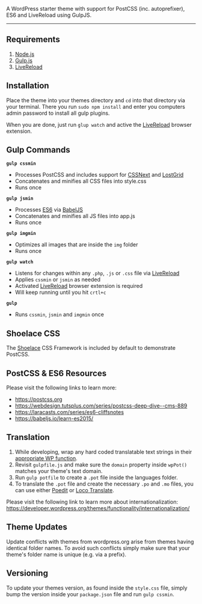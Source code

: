 
A WordPress starter theme with support for PostCSS (inc. autoprefixer), ES6 and LiveReload using GulpJS.

---

## Requirements

1. [Node.js](https://nodejs.org/)
2. [Gulp.js](http://gulpjs.com/)
3. [LiveReload](https://chrome.google.com/webstore/detail/livereload/jnihajbhpnppcggbcgedagnkighmdlei)

## Installation

Place the theme into your themes directory and `cd` into that directory via your terminal. There you run `sudo npm install` and enter you computers admin password to install all gulp plugins.

When you are done, just run `glup watch` and active the [LiveReload](https://chrome.google.com/webstore/detail/livereload/jnihajbhpnppcggbcgedagnkighmdlei) browser extension.

## Gulp Commands

**`gulp cssmin`**
- Processes PostCSS and includes support for [CSSNext](//cssnext.io/) and [LostGrid](//lostgrid.org/)
- Concatenates and minifies all CSS files into style.css
- Runs once

**`gulp jsmin`**
- Processes [ES6](//babeljs.io/learn-es2015/) via [BabelJS](//babeljs.io/)
- Concatenates and minifies all JS files into app.js
- Runs once

**`gulp imgmin`**
- Optimizes all images that are inside the `img` folder
- Runs once

**`gulp watch`**
- Listens for changes within any `.php`, `.js` or `.css` file via [LiveReload](https://chrome.google.com/webstore/detail/livereload/jnihajbhpnppcggbcgedagnkighmdlei)
- Applies `cssmin` or `jsmin` as needed
- Activated [LiveReload](https://chrome.google.com/webstore/detail/livereload/jnihajbhpnppcggbcgedagnkighmdlei) browser extension is required
- Will keep running until you hit `crtl+c`

**`gulp`**
- Runs `cssmin`, `jsmin` and `imgmin` once

## Shoelace CSS

The [Shoelace](//shoelace.style/) CSS Framework is included by default to demonstrate PostCSS.

## PostCSS & ES6 Resources

Please visit the following links to learn more:

- https://postcss.org
- https://webdesign.tutsplus.com/series/postcss-deep-dive--cms-889
- https://laracasts.com/series/es6-cliffsnotes
- https://babeljs.io/learn-es2015/

## Translation

1) While developing, wrap any hard coded translatable text strings in their [appropriate WP function](https://developer.wordpress.org/themes/functionality/internationalization/#localization-functions).
2) Revisit `gulpfile.js` and make sure the `domain` property inside `wpPot()` matches your theme's text domain.
3) Run `gulp potfile` to create a `.pot` file inside the languages folder.
4) To translate the `.pot` file and create the necessary `.po` and `.mo` files, you can use either [Poedit](https://poedit.net/) or [Loco Translate](https://wordpress.org/plugins/loco-translate/).

Please visit the following link to learn more about internationalization:
https://developer.wordpress.org/themes/functionality/internationalization/

## Theme Updates
Update conflicts with themes from wordpress.org arise from themes having identical folder names. To avoid such conflicts simply make sure that your theme's folder name is unique (e.g. via a prefix).

## Versioning
To update your themes version, as found inside the `style.css` file, simply bump the version inside your `package.json` file and run `gulp cssmin`.
